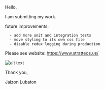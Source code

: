 
Hello, 

I am submitting my work.

  future improvements:
      
      - add more unit and integration tests       
      - move styling to its own css file    
      - disable redux logging during production

Please see website: https://www.stratteos.us/

![alt text](https://image.ibb.co/debisy/brussels.png)


Thank you,

Jaizon Lubaton
